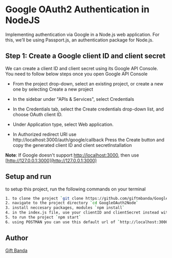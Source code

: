 # Google OAuth2 Authentication in NodeJS

Implementing authentication via Google in a Node.js web application. For this, we’ll be using Passport.js, an authentication package for Node.js.

## Step 1: Create a Google client ID and client secret

We can create a client ID and client secret using its Google API Console. You need to follow below steps once you open Google API Console

* From the project drop-down, select an existing project, or create a new one by selecting Create a new project

* In the sidebar under "APIs & Services", select Credentials
* In the Credentials tab, select the Create credentials drop-down list, and choose OAuth client ID.
* Under Application type, select Web application.
* In Authorized redirect URI use http://localhost:3000/auth/google/callback
Press the Create button and copy the generated client ID and client secretInstallation

**Note**: If Google doesn't support [http://localhost:3000](http://localhost:3000), then use [http://127.0.0.1:3000](http://127.0.0.1:3000)


## Setup and run
to setup this project, run the following commands on your terminal
```bash
1. to clone the project `git clone https://github.com/giftmbanda/GoogleOAuth2Node`
2. navigate to the project directory `cd GoogleOAuth2Node`
3. install neccesary packages, modules `npm install`
4. in the index.js file, use your clientID and clientSecret instead with yours.
5. to run the project `npm start`
6. using POSTMAN you can use this default url of `http://localhost:3000`
```
## Author
[Gift Banda](https://giftmbanda.com)
